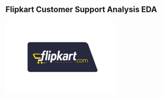 ## Flipkart Customer Support Analysis EDA
<img src="https://github.com/Rishabh45/Flipkart_Customer_Support_Analysis_EDA/blob/main/flipkart_logo.png" alt="Description" width="300" height="200">

